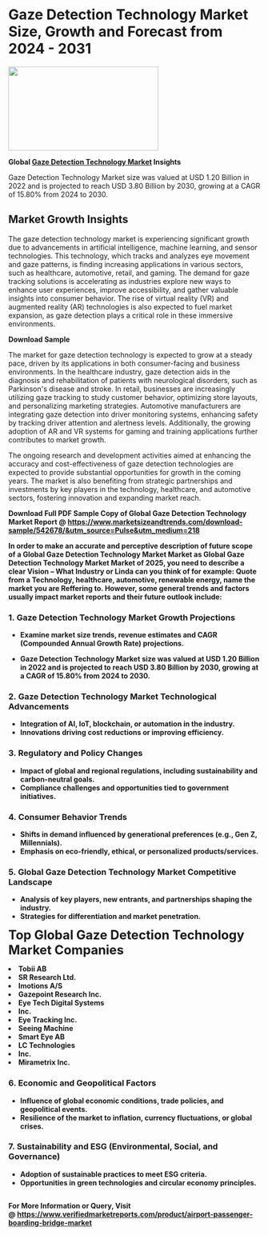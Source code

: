 <H1>Gaze Detection Technology Market Size, Growth and Forecast from 2024 - 2031</H1><img class="aligncenter size-medium wp-image-584254" src="https://thirdeyenews.in/wp-content/uploads/2024/09/Global-Market-Research-300x168.jpeg" alt="" width="300" height="168" /><p><strong>Global&nbsp;<a href="https://www.marketsizeandtrends.com/download-sample/542678/&amp;utm_source=Pulse&amp;utm_medium=218">Gaze Detection Technology Market</a> Insights</strong></p><p>Gaze Detection Technology Market size was valued at USD 1.20 Billion in 2022 and is projected to reach USD 3.80 Billion by 2030, growing at a CAGR of 15.80% from 2024 to 2030.</p><p><h2>Market Growth Insights</h2> <p>The gaze detection technology market is experiencing significant growth due to advancements in artificial intelligence, machine learning, and sensor technologies. This technology, which tracks and analyzes eye movement and gaze patterns, is finding increasing applications in various sectors, such as healthcare, automotive, retail, and gaming. The demand for gaze tracking solutions is accelerating as industries explore new ways to enhance user experiences, improve accessibility, and gather valuable insights into consumer behavior. The rise of virtual reality (VR) and augmented reality (AR) technologies is also expected to fuel market expansion, as gaze detection plays a critical role in these immersive environments.</p> <p><strong>Download Sample</strong></p> <p>The market for gaze detection technology is expected to grow at a steady pace, driven by its applications in both consumer-facing and business environments. In the healthcare industry, gaze detection aids in the diagnosis and rehabilitation of patients with neurological disorders, such as Parkinson's disease and stroke. In retail, businesses are increasingly utilizing gaze tracking to study customer behavior, optimizing store layouts, and personalizing marketing strategies. Automotive manufacturers are integrating gaze detection into driver monitoring systems, enhancing safety by tracking driver attention and alertness levels. Additionally, the growing adoption of AR and VR systems for gaming and training applications further contributes to market growth.</p> <p>The ongoing research and development activities aimed at enhancing the accuracy and cost-effectiveness of gaze detection technologies are expected to provide substantial opportunities for growth in the coming years. The market is also benefiting from strategic partnerships and investments by key players in the technology, healthcare, and automotive sectors, fostering innovation and expanding market reach.</p> <p><strong></p><p><span class=""><strong>Download Full PDF Sample Copy of Global Gaze Detection Technology Market Report</strong> @ <a href="https://www.marketsizeandtrends.com/download-sample/542678/&amp;utm_source=Pulse&amp;utm_medium=218" target="_blank">https://www.marketsizeandtrends.com/download-sample/542678/&amp;utm_source=Pulse&amp;utm_medium=218</a></span></p><p>In order to make an accurate and perceptive description of future scope of a Global&nbsp;Gaze Detection Technology Market Market as Global&nbsp;Gaze Detection Technology Market Market of 2025, you need to describe a clear Vision &ndash; What Industry or Linda can you think of for example: Quote from a Technology, healthcare, automotive, renewable energy, name the market you are Reffering to. However, some general trends and factors usually impact market reports and their future outlook include:</p><h3>1.&nbsp;<strong>Gaze Detection Technology Market Growth Projections</strong></h3><ul><li>Examine market size trends, revenue estimates and CAGR (Compounded Annual Growth Rate) projections.</li><li><p>Gaze Detection Technology Market size was valued at USD 1.20 Billion in 2022 and is projected to reach USD 3.80 Billion by 2030, growing at a CAGR of 15.80% from 2024 to 2030.</p></li></ul><h3>2.&nbsp;<strong>Gaze Detection Technology Market Technological Advancements</strong></h3><ul><li>Integration of AI, IoT, blockchain, or automation in the industry.</li><li>Innovations driving cost reductions or improving efficiency.</li></ul><h3>3.&nbsp;<strong>Regulatory and Policy Changes</strong></h3><ul><li>Impact of global and regional regulations, including sustainability and carbon-neutral goals.</li><li>Compliance challenges and opportunities tied to government initiatives.</li></ul><h3>4.&nbsp;<strong>Consumer Behavior Trends</strong></h3><ul><li>Shifts in demand influenced by generational preferences (e.g., Gen Z, Millennials).</li><li>Emphasis on eco-friendly, ethical, or personalized products/services.</li></ul><h3>5.&nbsp;<strong>Global Gaze Detection Technology Market Competitive Landscape</strong></h3><ul><li>Analysis of key players, new entrants, and partnerships shaping the industry.</li><li>Strategies for differentiation and market penetration.</li></ul><p data-pm-slice="1 1 []"><span style="color: inherit; font-family: inherit; font-size: 25px;">Top Global Gaze Detection Technology Market Companies</span></p><div class="" data-test-id=""><p><li>Tobii AB</li><li> SR Research Ltd.</li><li> Imotions A/S</li><li> Gazepoint Research Inc.</li><li> Eye Tech Digital Systems</li><li> Inc.</li><li> Eye Tracking Inc.</li><li> Seeing Machine</li><li> Smart Eye AB</li><li> LC Technologies</li><li> Inc.</li><li> Mirametrix Inc.</li></p></div><h3>6.&nbsp;<strong>Economic and Geopolitical Factors</strong></h3><ul><li>Influence of global economic conditions, trade policies, and geopolitical events.</li><li>Resilience of the market to inflation, currency fluctuations, or global crises.</li></ul><h3>7.&nbsp;<strong>Sustainability and ESG (Environmental, Social, and Governance)</strong></h3><ul><li>Adoption of sustainable practices to meet ESG criteria.</li><li>Opportunities in green technologies and circular economy principles.</li></ul><h2><strong style="font-size: 14px;">For More Information or Query, Visit @&nbsp;</strong><a style="background-color: #ffffff; font-size: 14px;" href="https://www.marketsizeandtrends.com/report/gaze-detection-technology-market/" target="_blank">https://www.verifiedmarketreports.com/product/airport-passenger-boarding-bridge-market</a></h2>
